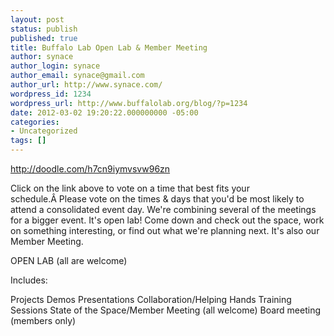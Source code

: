 ```yaml
---
layout: post
status: publish
published: true
title: Buffalo Lab Open Lab & Member Meeting
author: synace
author_login: synace
author_email: synace@gmail.com
author_url: http://www.synace.com/
wordpress_id: 1234
wordpress_url: http://www.buffalolab.org/blog/?p=1234
date: 2012-03-02 19:20:22.000000000 -05:00
categories:
- Uncategorized
tags: []
---
```

<a title="http://doodle.com/h7cn9iymvsvw96zn" href="http://doodle.com/h7cn9iymvsvw96zn" target="_blank">http://doodle.com/h7cn9iymvsvw96zn</a>

Click on the link above to vote on a time that best fits your schedule.Â Please vote on the times &amp; days that you'd be most likely to attend a consolidated event day. We're combining several of the meetings for a bigger event.
It's open lab! Come down and check out the space, work on something interesting, or find out what we're planning next. It's also our Member Meeting.

OPEN LAB (all are welcome)

Includes:

Projects
Demos
Presentations
Collaboration/Helping Hands
Training Sessions
State of the Space/Member Meeting (all welcome)
Board meeting (members only)

&nbsp;
